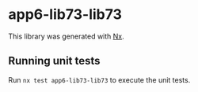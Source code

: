 # app6-lib73-lib73

This library was generated with [Nx](https://nx.dev).

## Running unit tests

Run `nx test app6-lib73-lib73` to execute the unit tests.
